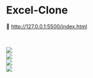 # Excel-Clone
🔗 http://127.0.0.1:5500/index.html

<br/>
<br/>
<a ><img align="left"  src="https://github.com/gaurav-baghel/Excel-Clone/blob/main/Screenshots/Screenshot%202021-07-11%20111424.jpg?raw=true" /></a>
<br/>
<a ><img align="left"  src="https://github.com/gaurav-baghel/Excel-Clone/blob/main/Screenshots/Screenshot%202021-07-11%20111529.jpg?raw=true" /></a>
<br/>
<a ><img align="left"  src="https://github.com/gaurav-baghel/Excel-Clone/blob/main/Screenshots/Screenshot%202021-07-11%20112113.jpg?raw=true" /></a>
<br/>
<a ><img align="left"  src="https://github.com/gaurav-baghel/Excel-Clone/blob/main/Screenshots/Screenshot%202021-07-11%20112146.jpg?raw=true" /></a>
